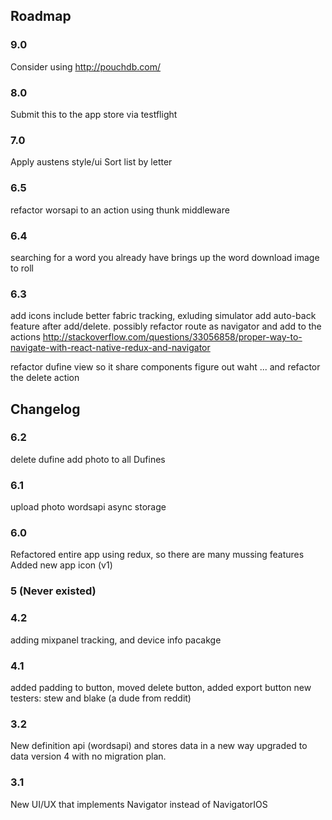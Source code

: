 ## Roadmap

### 9.0
Consider using http://pouchdb.com/

### 8.0
Submit this to the app store via testflight

### 7.0
Apply austens style/ui
Sort list by letter

### 6.5
refactor worsapi to an action using thunk middleware

### 6.4
searching for a word you already have brings up the word
download image to roll

### 6.3
add icons
include better fabric tracking, exluding simulator
add auto-back feature after add/delete. possibly refactor route as navigator and add to the actions
http://stackoverflow.com/questions/33056858/proper-way-to-navigate-with-react-native-redux-and-navigator

refactor dufine view so it share components
figure out waht ... and refactor the delete action








## Changelog

### 6.2

delete dufine
add photo to all Dufines

### 6.1
upload photo
wordsapi
async storage

### 6.0
Refactored entire app using redux, so there are many mussing features
Added new app icon (v1)



### 5 (Never existed)

### 4.2
adding mixpanel tracking, and device info pacakge

### 4.1
added padding to button, moved delete button, added export button
new testers: stew and blake (a dude from reddit)

### 3.2
New definition api (wordsapi) and stores data in a new way
upgraded to data version 4 with no migration plan.

### 3.1
New UI/UX that implements Navigator instead of NavigatorIOS
